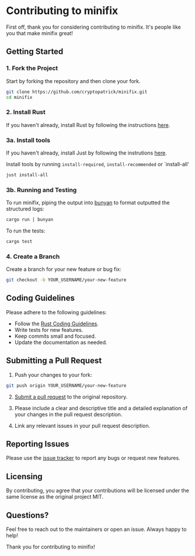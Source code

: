 # Contributing to minifix
First off, thank you for considering contributing to minifix. 
It's people like you that make minifix great!


## Getting Started

### 1. Fork the Project
Start by forking the repository and then clone your fork.

```bash
git clone https://github.com/cryptopatrick/minifix.git
cd minifix
```

### 2. Install Rust
If you haven't already, install Rust by following the instructions [here](https://www.rust-lang.org/tools/install).

### 3a. Install tools
If you haven't already, install Just by following the instrutions [here](https://github.com/casey/just).

Install tools by running `install-required`, `install-recommended` or `install-all'

```bash
just install-all
```

### 3b. Running and Testing

To run minifix, piping the output into [bunyan](https://github.com/LukeMathWalker/bunyan) to format outputted the structured logs:

```bash
cargo run | bunyan
```

To run the tests:

```bash
cargo test
```

### 4. Create a Branch
Create a branch for your new feature or bug fix:

```bash
git checkout -b YOUR_USERNAME/your-new-feature
```

## Coding Guidelines
Please adhere to the following guidelines:

- Follow the [Rust Coding Guidelines](https://rust-lang.github.io/api-guidelines/about.html).
- Write tests for new features.
- Keep commits small and focused.
- Update the documentation as needed.

## Submitting a Pull Request
1. Push your changes to your fork:

```bash
git push origin YOUR_USERNAME/your-new-feature
```

2. [Submit a pull request](https://github.com/cryptopatrick/minifix/pulls) to the original repository.

3. Please include a clear and descriptive title and a detailed explanation of your changes in the pull request description.

4. Link any relevant issues in your pull request description.

## Reporting Issues
Please use the [issue tracker](https://github.com/cryptopatrick/minifix/issues) to report any bugs or request new features.

## Licensing
By contributing, you agree that your contributions will be licensed under the same license as the original project MIT.

## Questions?
Feel free to reach out to the maintainers or open an issue. 
Always happy to help!

Thank you for contributing to minifix!

